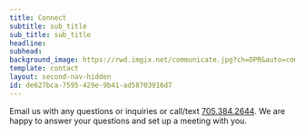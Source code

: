```yaml
---
title: Connect
subtitle: sub_title
sub_title: sub_title
headline:
subhead:
background_image: https://rwd.imgix.net/communicate.jpg?ch=DPR&auto=compress,enhance,format&fit=scale
template: contact
layout: second-nav-hidden
id: de627bca-7595-429e-9b41-ad58703916d7
---
```

<p class="centered">Email us with any questions or inquiries or call/text <span><a href="tel:+17053842644" rel="nofollow">705.384.2644</a></span>. We are happy to answer your questions and set up a meeting with you.</p>
